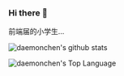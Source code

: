 ### Hi there 👋

前端届的小学生...

<!--
**daemonchen/daemonchen** is a ✨ _special_ ✨ repository because its `README.md` (this file) appears on your GitHub profile.

Here are some ideas to get you started:

- 🔭 I’m currently working on ...
- 🌱 I’m currently learning ...
- 👯 I’m looking to collaborate on ...
- 🤔 I’m looking for help with ...
- 💬 Ask me about ...
- 📫 How to reach me: ...
- 😄 Pronouns: ...
- ⚡ Fun fact: ...
-->

![daemonchen's github stats](https://github-readme-stats.vercel.app/api?username=daemonchen)

![daemonchen's Top Language](https://gh-readme-stats.krish-the-dev.vercel.app/api/top-langs/?username=daemonchen)
